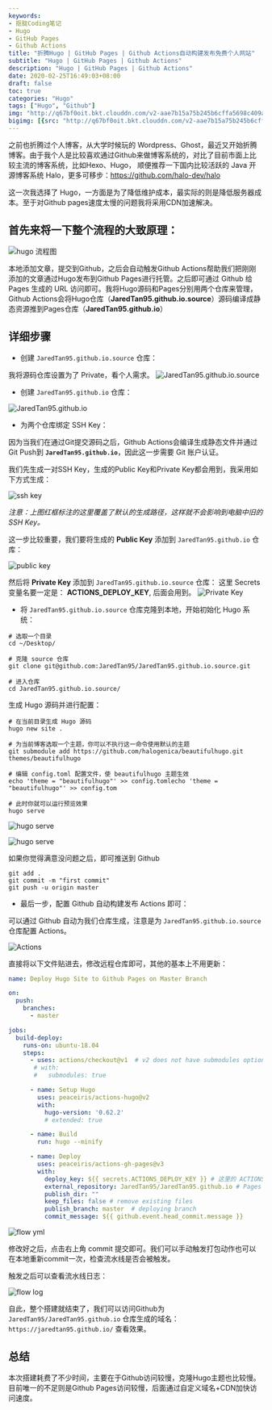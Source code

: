 ```yaml
---
keywords: 
- 抠腚Coding笔记
- Hugo
- GitHub Pages
- Github Actions
title: "折腾Hugo | GitHub Pages | Github Actions自动构建发布免费个人网站"
subtitle: "Hugo | GitHub Pages | Github Actions"
description: "Hugo | GitHub Pages | Github Actions"
date: 2020-02-25T16:49:03+08:00
draft: false
toc: true
categories: "Hugo"
tags: ["Hugo", "Github"]
img: "http://q67bf0oit.bkt.clouddn.com/v2-aae7b15a75b245b6cffa5698c409ae85_1200x500.jpg"
bigimg: [{src: "http://q67bf0oit.bkt.clouddn.com/v2-aae7b15a75b245b6cffa5698c409ae85_1200x500.jpg", desc: "Github Actions"}]
---
```


之前也折腾过个人博客，从大学时候玩的 Wordpress、Ghost，最近又开始折腾博客。由于我个人是比较喜欢通过Github来做博客系统的，对比了目前市面上比较主流的博客系统，比如Hexo、Hugo， 顺便推荐一下国内比较活跃的 Java 开源博客系统 Halo，更多可移步：https://github.com/halo-dev/halo

这一次我选择了 Hugo，一方面是为了降低维护成本，最实际的则是降低服务器成本。至于对Github pages速度太慢的问题我将采用CDN加速解决。

## 首先来将一下整个流程的大致原理：

![hugo 流程图](http://q67bf0oit.bkt.clouddn.com/blog/hugo-flow.jpg)

本地添加文章，提交到Github，之后会自动触发Github Actions帮助我们把刚刚添加的文章通过Hugo发布到Github Pages进行托管。之后即可通过 Github 给 Pages 生成的 URL 访问即可。我将Hugo源码和Pages分别用两个仓库来管理，Github Actions会将Hugo仓库（**JaredTan95.github.io.source**）源码编译成静态资源推到Pages仓库（**JaredTan95.github.io**）

## 详细步骤

- 创建 `JaredTan95.github.io.source` 仓库：

我将源码仓库设置为了 Private，看个人需求。
![JaredTan95.github.io.source](https://imgkr.cn-bj.ufileos.com/f6a667be-d64e-4c71-9067-ff5185d3a3fd.png)

- 创建 `JaredTan95.github.io` 仓库：

![JaredTan95.github.io](https://imgkr.cn-bj.ufileos.com/4c223d1d-9fcc-4ba5-b3e0-5ef0df4633eb.png)

- 为两个仓库绑定 SSH Key：

因为当我们在通过Git提交源码之后，Github Actions会编译生成静态文件并通过Git Push到 **`JaredTan95.github.io`**，因此这一步需要 Git 账户认证。

我们先生成一对SSH Key，生成的Public Key和Private Key都会用到，我采用如下方式生成：


![ssh key](https://imgkr.cn-bj.ufileos.com/a3ee750d-8585-4ead-89f7-d8c5189273aa.png)

*注意：上图红框标注的这里覆盖了默认的生成路径，这样就不会影响到电脑中旧的SSH Key。*

这一步比较重要，我们要将生成的 **Public Key** 添加到 `JaredTan95.github.io` 仓库：

![public key](https://imgkr.cn-bj.ufileos.com/8a31e887-907c-4635-896c-b55e35d2c692.png)

然后将 **Private Key** 添加到 `JaredTan95.github.io.source` 仓库：
这里 Secrets 变量名要一定是： **ACTIONS_DEPLOY_KEY**, 后面会用到。
![Private Key](https://imgkr.cn-bj.ufileos.com/cdaecbc4-62be-40f6-a574-962e663d156b.png)

- 将 `JaredTan95.github.io.source` 仓库克隆到本地，开始初始化 Hugo 系统：

```
# 选取一个目录
cd ~/Desktop/

# 克隆 source 仓库
git clone git@github.com:JaredTan95/JaredTan95.github.io.source.git

# 进入仓库
cd JaredTan95.github.io.source/ 
```

生成 Hugo 源码并进行配置：
```
# 在当前目录生成 Hugo 源码
hugo new site . 

# 为当前博客选取一个主题，你可以不执行这一命令使用默认的主题
git submodule add https://github.com/halogenica/beautifulhugo.git themes/beautifulhugo 

# 编辑 config.toml 配置文件，使 beautifulhugo 主题生效
echo 'theme = "beautifulhugo"' >> config.tomlecho 'theme = "beautifulhugo"' >> config.tom

# 此时你就可以运行预览效果
hugo serve
```

![hugo serve](https://imgkr.cn-bj.ufileos.com/0b7ace2e-b496-4815-9183-2d077bbdef2e.png)

![hugo serve](https://imgkr.cn-bj.ufileos.com/2b2f719a-5685-4fae-9085-ad28881dc63f.png)



如果你觉得满意没问题之后，即可推送到 Github
```
git add .
git commit -m "first commit"
git push -u origin master
```

- 最后一步，配置 Github 自动构建发布 Actions 即可：

可以通过 Github 自动为我们仓库生成，注意是为 `JaredTan95.github.io.source` 仓库配置 Actions。

![Actions](https://imgkr.cn-bj.ufileos.com/9afb591d-69ce-4563-a719-86ad1878cb12.png)

直接将以下文件贴进去，修改远程仓库即可，其他的基本上不用更新：

```yml
name: Deploy Hugo Site to Github Pages on Master Branch

on:
  push:
    branches:
      - master

jobs:
  build-deploy:
    runs-on: ubuntu-18.04
    steps:
      - uses: actions/checkout@v1  # v2 does not have submodules option now
       # with:
       #   submodules: true

      - name: Setup Hugo
        uses: peaceiris/actions-hugo@v2
        with:
          hugo-version: '0.62.2'
          # extended: true

      - name: Build
        run: hugo --minify

      - name: Deploy
        uses: peaceiris/actions-gh-pages@v3
        with:
          deploy_key: ${{ secrets.ACTIONS_DEPLOY_KEY }} # 这里的 ACTIONS_DEPLOY_KEY 则是上面设置 Private Key的变量名
          external_repository: JaredTan95/JaredTan95.github.io # Pages 远程仓库 
          publish_dir: ""
          keep_files: false # remove existing files
          publish_branch: master  # deploying branch
          commit_message: ${{ github.event.head_commit.message }}

```

![flow yml](https://imgkr.cn-bj.ufileos.com/df96aa97-2dc5-44ca-b22a-41cd0c88b4ab.png)

修改好之后，点击右上角 commit 提交即可。我们可以手动触发打包动作也可以在本地重新commit一次，检查流水线是否会被触发。

触发之后可以查看流水线日志：


![flow log](https://imgkr.cn-bj.ufileos.com/4becaeb8-2a99-414f-93be-98c9e4d818d6.png)

自此，整个搭建就结束了，我们可以访问Github为`JaredTan95/JaredTan95.github.io` 仓库生成的域名： `https://jaredtan95.github.io/`  查看效果。

## 总结
本次搭建耗费了不少时间，主要在于Github访问较慢，克隆Hugo主题也比较慢。目前唯一的不足则是Github Pages访问较慢，后面通过自定义域名+CDN加快访问速度。
